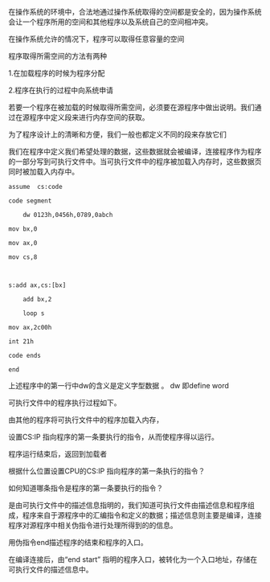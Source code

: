 

在操作系统的环境中，合法地通过操作系统取得的空间都是安全的，因为操作系统会让一个程序所用的空间和其他程序以及系统自己的空间相冲突。

在操作系统允许的情况下，程序可以取得任意容量的空间

程序取得所需空间的方法有两种 

1.在加载程序的时候为程序分配

2.程序在执行的过程中向系统申请

若要一个程序在被加载的时候取得所需空间，必须要在源程序中做出说明。我们通过在源程序中定义段来进行内存空间的获取。

为了程序设计上的清晰和方便，我们一般也都定义不同的段来存放它们

我们在程序中定义我们希望处理的数据，这些数据就会被编译，连接程序作为程序的一部分写到可执行文件中。当可执行文件中的程序被加载入内存时，这些数据页同时被加载入内存中。



```assembly
assume  cs:code

code segment

	dw 0123h,0456h,0789,0abch

mov bx,0

mov ax,0

mov cs,8



s:add ax,cs:[bx]

	add bx,2

	loop s

mov ax,2c00h

int 21h

code ends

end
```



上述程序中的第一行中dw的含义是定义字型数据 。  dw  即define word



可执行文件中的程序执行过程如下。

由其他的程序将可执行文件中的程序加载入内存，

设置CS:IP 指向程序的第一条要执行的指令，从而使程序得以运行。

程序运行结束后，返回到加载者







根据什么位置设置CPU的CS:IP 指向程序的第一条执行的指令？

如何知道哪条指令是程序的第一条要执行的指令？

是由可执行文件中的描述信息指明的，我们知道可执行文件由描述信息和程序组成，程序来自于源程序中的汇编指令和定义的数据；描述信息则主要是编译，连接程序对源程序中相关伪指令进行处理所得到的的信息。

用伪指令end描述程序的结束和程序的入口。

在编译连接后，由“end start” 指明的程序入口，被转化为一个入口地址，存储在可执行文件的描述信息中。